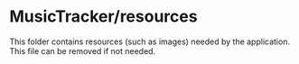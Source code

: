 # MusicTracker/resources

This folder contains resources (such as images) needed by the application. This file can
be removed if not needed.

